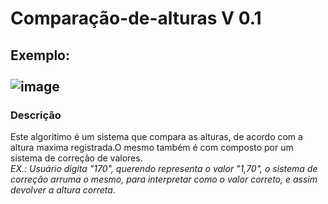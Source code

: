 # Comparação-de-alturas V 0.1

## Exemplo: <br><br> ![image](https://user-images.githubusercontent.com/67654551/136859332-adc377a9-58b3-44f8-895d-4a9292e653d5.png)

### Descrição
Este algoritimo é um sistema que compara as alturas, de acordo com a altura maxima registrada.O mesmo também é com composto por um sistema de correção de valores. <br>
*EX.: Usuário digita "170", querendo representa o valor "1,70", o sistema de correção arruma o mesmo, para interpretar como o valor correto, e assim devolver a altura correta.*
